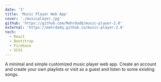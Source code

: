 ```yaml
---
date: '3'
title: 'Music Player Web App'
cover: './musicplayer.jpg'
github: 'https://github.com/MehrdadQ/music-player-2.0'
external: 'https://mehrdadq.github.io/music-player-2.0'
tech:
  - React
  - Bootstrap
  - Firebase
  - SCSS
---
```


A minimal and simple customized music player web app. Create an account and create your own playlists or visit as a guest and listen to some existing songs.
